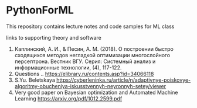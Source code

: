 # PythonForML
This repository contains lecture notes and code samples for ML class

links to supporting theory and software
1. Каплинский, А. И., & Песин, А. М. (2018). О построении быстро сходящихся методов негладкой оптимизации многослойного персептрона. Вестник ВГУ. Серия: Системный анализ и информационные технологии, (4), 117-122.
2. Questions ..
   https://elibrary.ru/contents.asp?id=34066118
3. S.Yu. Beletskaya
    https://cyberleninka.ru/article/n/adaptivnye-poiskovye-algoritmy-obucheniya-iskusstvennyh-neyronnyh-setey/viewer
4. Very good paper on Bayesian optimization and Automated Machine Learning
   https://arxiv.org/pdf/1012.2599.pdf
